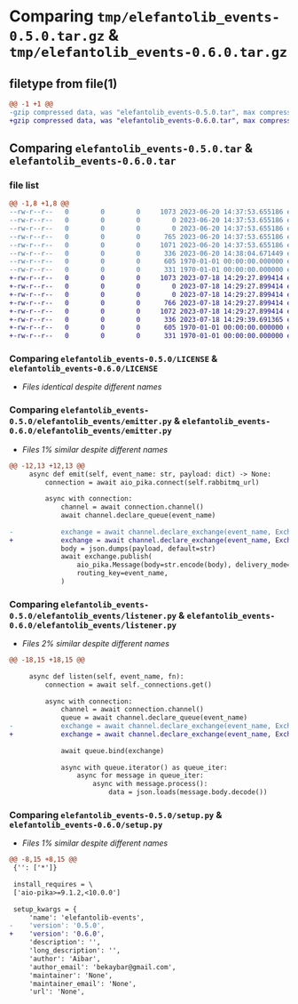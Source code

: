 # Comparing `tmp/elefantolib_events-0.5.0.tar.gz` & `tmp/elefantolib_events-0.6.0.tar.gz`

## filetype from file(1)

```diff
@@ -1 +1 @@
-gzip compressed data, was "elefantolib_events-0.5.0.tar", max compression
+gzip compressed data, was "elefantolib_events-0.6.0.tar", max compression
```

## Comparing `elefantolib_events-0.5.0.tar` & `elefantolib_events-0.6.0.tar`

### file list

```diff
@@ -1,8 +1,8 @@
--rw-r--r--   0        0        0     1073 2023-06-20 14:37:53.655186 elefantolib_events-0.5.0/LICENSE
--rw-r--r--   0        0        0        0 2023-06-20 14:37:53.655186 elefantolib_events-0.5.0/README.md
--rw-r--r--   0        0        0        0 2023-06-20 14:37:53.655186 elefantolib_events-0.5.0/elefantolib_events/__init__.py
--rw-r--r--   0        0        0      765 2023-06-20 14:37:53.655186 elefantolib_events-0.5.0/elefantolib_events/emitter.py
--rw-r--r--   0        0        0     1071 2023-06-20 14:37:53.655186 elefantolib_events-0.5.0/elefantolib_events/listener.py
--rw-r--r--   0        0        0      336 2023-06-20 14:38:04.671449 elefantolib_events-0.5.0/pyproject.toml
--rw-r--r--   0        0        0      605 1970-01-01 00:00:00.000000 elefantolib_events-0.5.0/setup.py
--rw-r--r--   0        0        0      331 1970-01-01 00:00:00.000000 elefantolib_events-0.5.0/PKG-INFO
+-rw-r--r--   0        0        0     1073 2023-07-18 14:29:27.899414 elefantolib_events-0.6.0/LICENSE
+-rw-r--r--   0        0        0        0 2023-07-18 14:29:27.899414 elefantolib_events-0.6.0/README.md
+-rw-r--r--   0        0        0        0 2023-07-18 14:29:27.899414 elefantolib_events-0.6.0/elefantolib_events/__init__.py
+-rw-r--r--   0        0        0      766 2023-07-18 14:29:27.899414 elefantolib_events-0.6.0/elefantolib_events/emitter.py
+-rw-r--r--   0        0        0     1072 2023-07-18 14:29:27.899414 elefantolib_events-0.6.0/elefantolib_events/listener.py
+-rw-r--r--   0        0        0      336 2023-07-18 14:29:39.691365 elefantolib_events-0.6.0/pyproject.toml
+-rw-r--r--   0        0        0      605 1970-01-01 00:00:00.000000 elefantolib_events-0.6.0/setup.py
+-rw-r--r--   0        0        0      331 1970-01-01 00:00:00.000000 elefantolib_events-0.6.0/PKG-INFO
```

### Comparing `elefantolib_events-0.5.0/LICENSE` & `elefantolib_events-0.6.0/LICENSE`

 * *Files identical despite different names*

### Comparing `elefantolib_events-0.5.0/elefantolib_events/emitter.py` & `elefantolib_events-0.6.0/elefantolib_events/emitter.py`

 * *Files 1% similar despite different names*

```diff
@@ -12,13 +12,13 @@
     async def emit(self, event_name: str, payload: dict) -> None:
         connection = await aio_pika.connect(self.rabbitmq_url)
 
         async with connection:
             channel = await connection.channel()
             await channel.declare_queue(event_name)
 
-            exchange = await channel.declare_exchange(event_name, ExchangeType.TOPIC)
+            exchange = await channel.declare_exchange(event_name, ExchangeType.FANOUT)
             body = json.dumps(payload, default=str)
             await exchange.publish(
                 aio_pika.Message(body=str.encode(body), delivery_mode=DeliveryMode.PERSISTENT),
                 routing_key=event_name,
             )
```

### Comparing `elefantolib_events-0.5.0/elefantolib_events/listener.py` & `elefantolib_events-0.6.0/elefantolib_events/listener.py`

 * *Files 2% similar despite different names*

```diff
@@ -18,15 +18,15 @@
 
     async def listen(self, event_name, fn):
         connection = await self._connections.get()
 
         async with connection:
             channel = await connection.channel()
             queue = await channel.declare_queue(event_name)
-            exchange = await channel.declare_exchange(event_name, ExchangeType.TOPIC)
+            exchange = await channel.declare_exchange(event_name, ExchangeType.FANOUT)
 
             await queue.bind(exchange)
 
             async with queue.iterator() as queue_iter:
                 async for message in queue_iter:
                     async with message.process():
                         data = json.loads(message.body.decode())
```

### Comparing `elefantolib_events-0.5.0/setup.py` & `elefantolib_events-0.6.0/setup.py`

 * *Files 1% similar despite different names*

```diff
@@ -8,15 +8,15 @@
 {'': ['*']}
 
 install_requires = \
 ['aio-pika>=9.1.2,<10.0.0']
 
 setup_kwargs = {
     'name': 'elefantolib-events',
-    'version': '0.5.0',
+    'version': '0.6.0',
     'description': '',
     'long_description': '',
     'author': 'Aibar',
     'author_email': 'bekaybar@gmail.com',
     'maintainer': 'None',
     'maintainer_email': 'None',
     'url': 'None',
```

